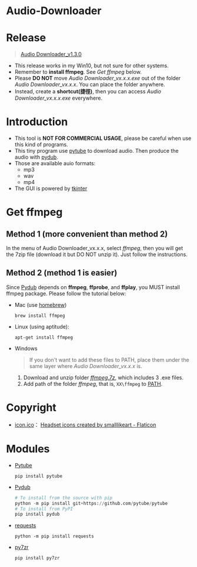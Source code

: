 # Audio-Downloader

# Release
> [Audio Downloader_v1.3.0](https://github.com/Xuan-Yi/Audio-Downloader/releases/tag/v1.3.0)
* This release works in my Win10, but not sure for other systems.
* Remember to **install ffmpeg**. See *Get ffmpeg* below.
* Please **DO NOT** move *Audio Downloader_vx.x.x.exe* out of the folder *Audio Downloader_vx.x.x*. You can place the folder anywhere.
* Instead, create a **shortcut(捷徑)**, then you can access *Audio Downloader_vx.x.x.exe* everywhere.

# Introduction
* This tool is **NOT FOR COMMERCIAL USAGE**, please be careful when use this kind of programs.
* This tiny program use [pytube](https://github.com/jiaaro/pydub.git) to download audio. Then produce the audio with [pydub](https://github.com/kkroening/ffmpeg-python.git).
* Those are available auio formats:
    * mp3
    * wav
    * mp4
* The GUI is powered by [tkinter](https://docs.python.org/3/library/tkinter.html)

# Get ffmpeg
## Method 1 (more convenient than method 2)
In the menu of Audio Downloader_vx.x.x, select *ffmpeg*, then you will get the 7zip file (download it but DO NOT unzip it). Just follow the instructions.
## Method 2 (method 1 is easier)
Since [Pydub](https://github.com/jiaaro/pydub.git) depends on **ffmpeg**, **ffprobe**, and **ffplay**, you MUST install ffmpeg package. Please follow the tutorial below:
* Mac (use [homebrew](https://brew.sh/))
    ```
    brew install ffmpeg
    ```
* Linux (using aptitude):
    ```
    apt-get install ffmpeg
    ```
* Windows
    > If you don't want to add these files to PATH,  place them under the same layer where *Audio Downloader_vx.x.x* is.
    1. Download and unzip folder [*ffmpeg.7z*](https://drive.google.com/file/d/13MSFs9cwRnn5hRCU5bDdMu-GsK39xB0P/view?usp=sharing), which includes 3 .exe files. 
    2. Add path of the folder *ffmpeg*, that is, `XX\ffmpeg` to [PATH](https://www.architectryan.com/2018/03/17/add-to-the-path-on-windows-10/).

# Copyright
* [icon.ico](https://github.com/Xuan-Yi/Audio-Downloader/blob/main/readme_imgs/window.jpg)： <a href="https://www.flaticon.com/free-icons/headset" title="headset icons">Headset icons created by smalllikeart - Flaticon</a>

# Modules
* [Pytube](https://github.com/pytube/pytube.git)
    ```
    pip install pytube
    ```
* [Pydub](https://github.com/jiaaro/pydub.git)
    ```python
    # To install from the source with pip
    python -m pip install git+https://github.com/pytube/pytube
    # To install from PyPI
    pip install pydub
    ```
* [requests](https://github.com/psf/requests.git)
    ```
    python -m pip install requests
    ```
* [py7zr](https://github.com/miurahr/py7zr.git)
    ```
    pip install py7zr
    ```